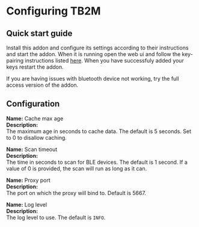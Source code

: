 # Configuring TB2M

## Quick start guide

Install this addon and configure its settings according to their instructions and start the addon. When it is running open the web ui and follow the key-pairing instructions listed [here](https://github.com/wimaha/TeslaBleHttpProxy?tab=readme-ov-file#generate-key-for-vehicle). When you have successfuly added your keys restart the addon.

If you are having issues with bluetooth device not working, try the full access version of the addon.

## Configuration

**Name:** Cache max age  
**Description:**  
The maximum age in seconds to cache data. The default is 5 seconds. Set to 0 to disallow caching.

**Name:** Scan timeout  
**Description:**  
The time in seconds to scan for BLE devices. The default is 1 second. If a value of 0 is provided, the scan will run as long as it can.

**Name:** Proxy port  
**Description:**  
The port on which the proxy will bind to. Default is 5667.

**Name:** Log level  
**Description:**  
The log level to use. The default is `INFO`.
